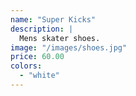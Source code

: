 ```yaml
---
name: "Super Kicks"
description: |
  Mens skater shoes.
image: "/images/shoes.jpg"
price: 60.00
colors:
  - "white"
---
```

